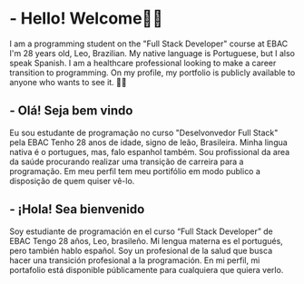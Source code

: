 # - Hello! Welcome👋😄
I am a programming student on the "Full Stack Developer" course at EBAC
I'm 28 years old, Leo, Brazilian.
My native language is Portuguese, but I also speak Spanish.
I am a healthcare professional looking to make a career transition to programming.
On my profile, my portfolio is publicly available to anyone who wants to see it. 👍🏻 


## - **Olá! Seja bem vindo** 
Eu sou estudante de programação no curso "Deselvonvedor Full Stack" pela EBAC
Tenho 28 anos de idade, signo de leão, Brasileira.
Minha lingua nativa é o portugues, mas, falo espanhol também.
Sou profissional da area da saúde procurando realizar uma transição de carreira para a programação.
Em meu perfil tem meu portifólio em modo publico a disposição de quem quiser vê-lo. 


## - **¡Hola! Sea bienvenido** 
Soy estudiante de programación en el curso “Full Stack Developer” de EBAC
Tengo 28 años, Leo, brasileño.
Mi lengua materna es el portugués, pero también hablo español.
Soy un profesional de la salud que busca hacer una transición profesional a la programación.
En mi perfil, mi portafolio está disponible públicamente para cualquiera que quiera verlo. 


<!--
**CruvinelKallybia/CruvinelKallybia** is a ✨ _special_ ✨ repository because its `README.md` (this file) appears on your GitHub profile.

Here are some ideas to get you started:

- 🔭 I’m currently working on ...
- 🌱 I’m currently learning ...
- 👯 I’m looking to collaborate on ...
- 🤔 I’m looking for help with ...
- 💬 Ask me about ...
- 📫 How to reach me: ...
- 😄 Pronouns: ...
- ⚡ Fun fact: ...
-->
